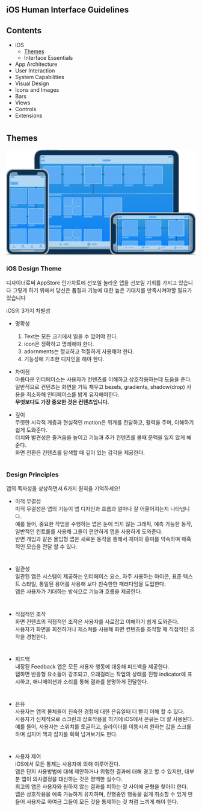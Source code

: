 ## iOS Human Interface Guidelines

## **Contents** 
- iOS
  - [Themes](#Themes)
  - Interface Essentials
- App Architecture
- User Interaction
- System Capabilities
- Visual Design
- Icons and Images
- Bars
- Views
- Controls
- Extensions
#

## Themes

![iOS-Hero](img/iOS-Hero.svg)

### iOS Design Theme
디자이너로써 AppStore 인가차트에 선보일 놀라운 앱을 선보일 기회를 가지고 있습니다
그렇게 하기 위해서 당신은 품질과 기능에 대한 높은 기대치를 만족시켜야할 필요가 있습니다  

iOS의 3가지 차별성
* 명확성
  1. Text는 모든 크기에서 읽을 수 있어야 한다.
  2. icon은 정확하고 명쾌해야 한다.
  3. adornments는 정교하고 적절하게 사용해야 한다.
  4. 기능성에 기초한 디자인을 해야 한다.
* 차이점  
  아름다운 인터페이스는 사용자가 컨텐츠를 이해하고 상호작용하는데 도움을 준다.  
  일반적으로 컨텐츠는 화면을 가득 채우고 bezels, gradients, shadow(drop) 사용을 최소화해 인터페이스를 밝게 유지해야한다.  
  **무엇보다도 가장 중요한 것은 컨텐츠입니다.**  

* 깊이  
  뚜렷한 시각적 계층과  현실적인 motion은 위계를 전달하고, 활력을 주며, 이해하기 쉽게 도와준다.  
  터치와 발견성은 즐거움을 높이고 기능과 추가 컨텐츠를 볼때 문맥을 잃지 않게 해준다.  
  화면 전환은 컨텐츠를 탐색할 때 깊이 있는 감각을 제공한다.
  #
### Design Principles
앱의 독자성을 상상하면서 6가지 원칙을 기억하세요!
* 미적 무결성  
  미적 무결성은 앱의 기능이 앱 디자인과 흐름과 얼마나 잘 어울어지는지 나타냅니다.  
  예를 들어, 중요한 작업을 수행하는 앱은 눈에 띄지 않는 그래픽, 예측 가능한 동작, 일반적인 컨트롤를 사용해 그들이 편안하게 앱을 사용하게 도와준다.  
  반면 게임과 같은 몰입형 앱은 새로운 동작을 통해서 재미와 흥미를 약속하며 매혹적인 모습을 전달 할 수 있다.
  #
* 일관성  
  일관된 앱은 시스템이 제공하는 인터페이스 요소, 자주 사용하는 아이콘, 표준 텍스트 스타일, 통일된 용어를 사용해 보다 친숙한한  패러다임을 도입한다.  
  앱은 사용자가 기대하는 방식으로 기능과 흐름을 제공한다.
  #  
* 직접적인 조작  
  화면 컨텐츠의 직접적인 조작은 사용자를 사로잡고 이해하기 쉽게 도와준다.  
  사용자가 화면을 회전하거나 제스쳐를 사용해 화면 컨텐츠를 조작할 때 직접적인 조작을 경험한다.
  #
* 피드백  
  내장된 Feedback 앱은 모든 사용자 행동에 대응해 피드백을 제공한다.  
  탭하면 반응형 요소들이 강조되고, 오래걸리는 작업의 상태를 진행 indicator에 표시하고, 애니메이션과 소리를 통해  결과를 분명하게 전달한다.
  #
* 은유  
  사용자는 앱의 물체들이 친숙한 경험에 대한 은유일때 더 빨리 이해 할 수 있다.  
  사용자가 신체적으로 스크린과 상호작용을 하기에 iOS에서 은유는 더 잘 사용된다.  
  예를 들어, 사용자는 스위치를 토글하고, 슬라이더를 이동시켜 원하는 값을 스크롤하며 심지어 책과 잡지를 휙휙 넘겨보기도 한다.
  #
* 사용자 제어  
  iOS에서 모든 통제는 사용자에 의해 이루어진다.  
  앱은 단지 사용방법에 대해 제안하거나 위험한 결과에 대해 경고 할 수 있지만, 대부분 앱이 의사결정을 대신하는 것은 명백한 실수다.  
  최고의 앱은 사용자와 원하지 않는 결과를 피하는 것 사이에 균형을 찾아야 한다.  
  앱은 상호작용을 예측 가능하게 유지하며, 진행중인 행동을 쉽게 취소할 수 있게 만들어 사용자로 하여금 그들이 모든 것을 통제하는 것 처럼 느끼게 해야 한다.







